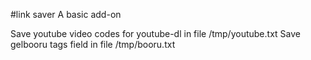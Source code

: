 #link saver
A basic add-on


Save youtube video codes for youtube-dl in file /tmp/youtube.txt
Save gelbooru tags field in file /tmp/booru.txt
